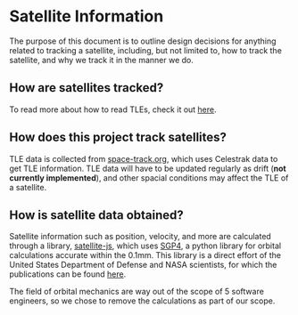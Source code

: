 # Satellite Information

The purpose of this document is to outline design decisions for anything related to tracking a satellite, including, but not limited to, how to track the satellite, and why we track it in the manner we do.

## How are satellites tracked?

To read more about how to read TLEs, check it out [here](https://celestrak.org/NORAD/documentation/tle-fmt.php).

## How does this project track satellites?

TLE data is collected from [space-track.org](https://www.space-track.org), which uses Celestrak data to get TLE information. TLE data will have to be updated regularly as drift (**not currently implemented**), and other spacial conditions may affect the TLE of a satellite.

## How is satellite data obtained?

Satellite information such as position, velocity, and more are calculated through a library, [satellite-js](https://github.com/shashwatak/satellite-js), which uses [SGP4](https://pypi.org/project/sgp4/), a python library for orbital calculations accurate within the 0.1mm. This library is a direct effort of the United States Department of Defense and NASA scientists, for which the publications can be found [here](https://celestrak.org/publications/AIAA/2006-6753/).

The field of orbital mechanics are way out of the scope of 5 software engineers, so we chose to remove the calculations as part of our scope.
